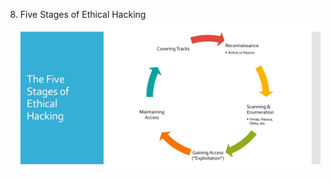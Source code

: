 8. Five Stages of Ethical Hacking
![70c8a74af09eb57edd9fca7d2ca102f4.png](../_resources/70c8a74af09eb57edd9fca7d2ca102f4.png)